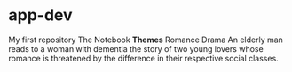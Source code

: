 # app-dev
My first repository
The Notebook
**Themes**
Romance
Drama
An elderly man reads to a woman with dementia the story of two young lovers whose romance is threatened by the difference in their respective social classes.
